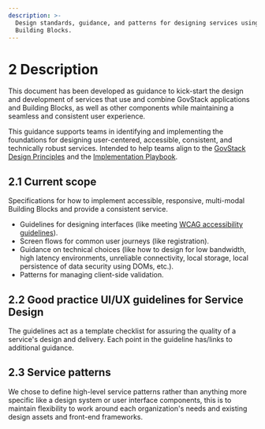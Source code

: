 ```yaml
---
description: >-
  Design standards, guidance, and patterns for designing services using GovStack
  Building Blocks.
---
```


# 2 Description

This document has been developed as guidance to kick-start the design and development of services that use and combine GovStack applications and Building Blocks, as well as other components while maintaining a seamless and consistent user experience.

This guidance supports teams in identifying and implementing the foundations for designing user-centered, accessible, consistent, and technically robust services. Intended to help teams align to the [GovStack Design Principles](https://govstack.gitbook.io/implementation-playbook/govstack-implementation-playbook/govstack-design-principles) and the [Implementation Playbook](https://govstack.gitbook.io/implementation-playbook/).

## 2.1 Current scope

Specifications for how to implement accessible, responsive, multi-modal Building Blocks and provide a consistent service.

* Guidelines for designing interfaces (like meeting [WCAG accessibility guidelines](https://www.w3.org/WAI/standards-guidelines/wcag/)).
* Screen flows for common user journeys (like registration).
* Guidance on technical choices (like how to design for low bandwidth, high latency environments, unreliable connectivity, local storage, local persistence of data security using DOMs, etc.).
* Patterns for managing client-side validation.

## 2.2 Good practice UI/UX guidelines for Service Design&#x20;

The guidelines act as a template checklist for assuring the quality of a service's design and delivery. Each point in the guideline has/links to additional guidance.

## 2.3 Service patterns

We chose to define high-level service patterns rather than anything more specific like a design system or user interface components, this is to maintain flexibility to work around each organization's needs and existing design assets and front-end frameworks.



